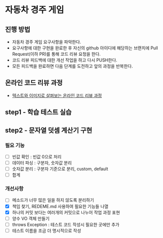 # 자동차 경주 게임
## 진행 방법
* 자동차 경주 게임 요구사항을 파악한다.
* 요구사항에 대한 구현을 완료한 후 자신의 github 아이디에 해당하는 브랜치에 Pull Request(이하 PR)를 통해 코드 리뷰 요청을 한다.
* 코드 리뷰 피드백에 대한 개선 작업을 하고 다시 PUSH한다.
* 모든 피드백을 완료하면 다음 단계를 도전하고 앞의 과정을 반복한다.

## 온라인 코드 리뷰 과정
* [텍스트와 이미지로 살펴보는 온라인 코드 리뷰 과정](https://github.com/next-step/nextstep-docs/tree/master/codereview)


## step1 - 학습 테스트 실습

## step2 - 문자열 덧셈 계산기 구현

### 필요 기능
  - [ ] 빈값 확인 : 빈값 0으로 처리
  - [ ] 데이터 파싱 : 구분자, 숫자값 분리
  - [ ] 숫자값 분리 : 구분자 기준으로 분리, custom, default
  - [ ] 합계

### 개선사항
- [ ] 메소드가 너무 많은 일을 하지 않도록 분리하기
- [x] 책임 찾기, REDEME.md 사용하여 필요한 기능들 나열
- [x] 하나의 커밋 보다는 여러개의 커밋으로 나누어 작업 과정 표현
- [ ] 양수 VO 객체 만들기
- [ ] throws Exception : 테스트 코드 작성시 필요한 곳에만 추가
- [ ] 테스트 이름을 조금 더 명시적으로 작성